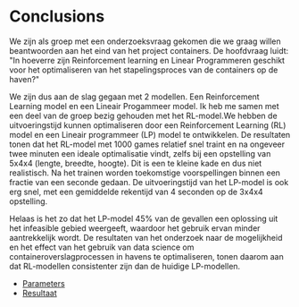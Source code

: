 # Conclusions

We zijn als groep met een onderzoeksvraag gekomen die we graag willen beantwoorden aan het eind van het project containers. De hoofdvraag luidt: "In hoeverre zijn Reinforcement learning en Linear Programmeren geschikt voor het optimaliseren van het stapelingsproces van de containers op de haven?"

We zijn dus aan de slag gegaan met 2 modellen. Een Reinforcement Learning model en een Lineair Progammeer model. Ik heb me samen met een deel van de groep bezig gehouden met het RL-model.We hebben de uitvoeringstijd kunnen optimaliseren door een Reinforcement Learning (RL) model en een Lineair programmeer (LP) model te ontwikkelen. De resultaten tonen dat het RL-model met 1000 games relatief snel traint en na ongeveer twee minuten een ideale optimalisatie vindt, zelfs bij een opstelling van 5x4x4 (lengte, breedte, hoogte). Dit is een te kleine kade en dus niet realistisch. Na het trainen worden toekomstige voorspellingen binnen een fractie van een seconde gedaan. De uitvoeringstijd van het LP-model is ook erg snel, met een gemiddelde rekentijd van 4 seconden op de 3x4x4 opstelling. 

Helaas is het zo dat het LP-model 45% van de gevallen een oplossing uit het infeasible gebied weergeeft, waardoor het gebruik ervan minder aantrekkelijk wordt. De resultaten van het onderzoek naar de mogelijkheid en het effect van het gebruik van data science om containeroverslagprocessen in havens te optimaliseren, tonen daarom aan dat RL-modellen consistenter zijn dan de huidige LP-modellen.

- [Parameters]()
- [Resultaat]()
